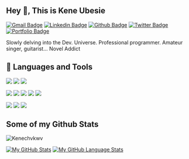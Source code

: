 <!--[![Header](https://avatars.githubusercontent.com/u/49237742?s=400&u=73d9f2e744a04b17927062e4c68693c80c8c32dd&v=4 "Header")](https://some-url.dev/)-->
## Hey 👋, This is Kene Ubesie
[![Gmail Badge](https://img.shields.io/badge/-ubesiekc@gmail-c14438?style=flat&logo=Gmail&logoColor=white&link=mailto:ubesiekc@gmail)](mailto:ubesiekc@gmail) 
[![Linkedin Badge](https://img.shields.io/badge/-keneubesie-0072b1?style=flat&logo=Linkedin&logoColor=white&link=https://www.linkedin.com/in/keneubesie/)](https://www.linkedin.com/in/keneubesie/) [![Github Badge](https://img.shields.io/badge/-Kenechvkwv-grey?style=flat&logo=github&logoColor=white&link=https://github.com/Kenechvkwv/)](https://www.github.com/Kenechvkwv/) [![Twitter Badge](https://img.shields.io/badge/-kenechvkwv-00acee?style=flat&logo=twitter&logoColor=white&link=https://twitter.com/kenechvkwv/)](https://www.twitter.com/kenechvkwv/) [![Portfolio Badge](https://img.shields.io/badge/portfolio-web-blue?style=flat&link=Kenechvkwv@github.io/)](Kenechvkwv@github.io/) <p align='left'>Slowly delving into the Dev. Universe. Professional programmer. Amateur singer, guitarist...
Novel Addict</p>

## 🔧 Languages and Tools

![](https://img.shields.io/badge/JavaScript-informational?style=flat&logo=javascript&logoColor=F7DF1E&color=238636&labelColor=21262d)
![](https://img.shields.io/badge/PHP-informational?style=flat&logo=php&logoColor=f0f6fc&color=238636&labelColor=21262d)
![](https://img.shields.io/badge/MySQL-informational?style=flat&logo=mysql&logoColor=f0f6fc&color=238636&labelColor=21262d)
<!--![](https://img.shields.io/badge/jQuery-informational?style=flat&logo=jquery&logoColor=0769AD&color=238636&labelColor=21262d)-->
![](https://img.shields.io/badge/Materialize-informational?style=flat&color=238636&labelColor=21262d)
![](https://img.shields.io/badge/Bootstrap-informational?style=flat&logo=bootstrap&logoColor=6e40c9&color=238636&labelColor=21262d)
![](https://img.shields.io/badge/Python-informational?style=flat&logo=python&logoColor=6e40c9&color=238636&labelColor=21262d)
![](https://img.shields.io/badge/Figma-informational?style=flat&logo=figma&logoColor=f0f6fc&color=238636&labelColor=21262d)
![](https://img.shields.io/badge/Photoshop-informational?style=flat&logo=adobe-photoshop&logoColor=31A8FF&color=238636&labelColor=21262d)
<!--![](https://img.shields.io/badge/GIT-informational?style=flat&logo=git&logoColor=F05032&color=238636&labelColor=21262d)-->
![](https://img.shields.io/badge/GitHub-informational?style=flat&logo=github&logoColor=f0f6fc&color=238636&labelColor=21262d)
![](https://img.shields.io/badge/VS%20Code-informational?style=flat&logo=visual-studio-code&logoColor=007ACC&color=238636&labelColor=21262d)
![](https://img.shields.io/badge/Phaser3-informational?style=flat&color=238636&labelColor=21262d)


## Some of my Github Stats
<p align=left> <img https://github-readme-stats.vercel.app/api?username=Kenechvkwv alt=Kenechvkwv /> </p>



[![My GitHub Stats](https://github-readme-stats.vercel.app/api/?username=kenechvkwv&count_private=true&theme=tokyonight&showicons=true)]()
[![My GitHub Language Stats](https://github-readme-stats.vercel.app/api/top-langs/?username=kenechvkwv&langs_count=10&theme=tokyonight)]()
